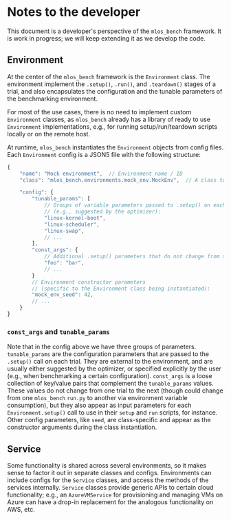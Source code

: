 # Notes to the developer

This document is a developer's perspective of the `mlos_bench` framework.
It is work in progress; we will keep extending it as we develop the code.

## Environment

At the center of the `mlos_bench` framework is the `Environment` class.
The environment implement the `.setup()`, `.run()`, and `.teardown()` stages of a trial, and also encapsulates the configuration and the tunable parameters of the benchmarking environment.

For most of the use cases, there is no need to implement custom `Environment` classes, as `mlos_bench` already has a library of ready to use `Environment` implementations, e.g., for running setup/run/teardown scripts locally or on the remote host.

At runtime, `mlos_bench` instantiates the `Environment` objects from config files.
Each `Environment` config is a JSON5 file with the following structure:

```javascript
{
    "name": "Mock environment",  // Environment name / ID
    "class": "mlos_bench.environments.mock_env.MockEnv",  // A class to instantiate

    "config": {
        "tunable_params": [
            // Groups of variable parameters passed to .setup() on each trial
            // (e.g., suggested by the optimizer):
            "linux-kernel-boot",
            "linux-scheduler",
            "linux-swap",
            // ...
        ],
        "const_args": {
            // Additional .setup() parameters that do not change from trial to trial:
            "foo": "bar",
            // ...
        }
        // Environment constructor parameters
        // (specific to the Environment class being instantiated):
        "mock_env_seed": 42,
        // ...
    }
}
```

### `const_args` and `tunable_params`

Note that in the config above we have three groups of parameters.
`tunable_params` are the configuration parameters that are passed to the `.setup()` call on each trial.
They are external to the environment, and are usually either suggested by the optimizer, or specified explicitly by the user (e.g., when benchmarking a certain configuration).
`const_args` is a loose collection of key/value pairs that complement the `tunable_params` values.
These values do not change from one trial to the next (though could change from one `mlos_bench` `run.py` to another via environment variable consumption), but they also appear as input parameters for each `Environment.setup()` call to use in their `setup` and `run` scripts, for instance.
Other config parameters, like `seed`, are class-specific and appear as the constructor arguments during the class instantiation.

## Service

Some functionality is shared across several environments, so it makes sense to factor it out in separate classes and configs.
Environments can include configs for the `Service` classes, and access the methods of the services internally.
`Service` classes provide generic APIs to certain cloud functionality; e.g., an `AzureVMService` for provisioning and managing VMs on Azure can have a drop-in replacement for the analogous functionality on AWS, etc.
